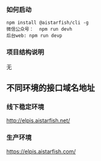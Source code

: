 ### 如何启动
```
npm install @aistarfish/cli -g
微信公众号：  npm run devh
后台web: npm run devp
```

### 项目结构说明
无


## 不同环境的接口域名地址
### 线下稳定环境
http://elpis.aistarfish.net/

### 生产环境
https://elpis.aistarfish.com/

